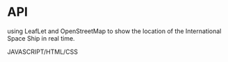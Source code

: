 # API

using LeafLet and OpenStreetMap to show the location of the International Space Ship in real time.

JAVASCRIPT/HTML/CSS
